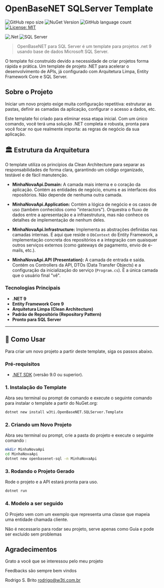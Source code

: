 # OpenBaseNET SQLServer Template

![GitHub repo size](https://img.shields.io/github/repo-size/britors/OpenBaseNETSqlServer)
![NuGet Version](https://img.shields.io/nuget/v/w3ti.OpenBaseNET.SQLServer.Template.svg)
![GitHub language count](https://img.shields.io/github/languages/count/britors/OpenBaseNETSqlServer)
[![License: MIT](https://img.shields.io/badge/License-MIT-yellow.svg)](https://opensource.org/licenses/MIT)

![.Net](https://img.shields.io/badge/.NET-5C2D91?style=for-the-badge&logo=.net&logoColor=white)
![SQL Server](https://img.shields.io/badge/SQL%20Server-CC2927?style=for-the-badge&logo=microsoft-sql-server&logoColor=white)

> OpenBaseNET para SQL Server é um template para projetos .net 9 usando base de dados Microsoft SQL Server.

O template foi construído devido a necessidade de criar projetos  forma rápida e prática.
Um template de projeto .NET para acelerar o desenvolvimento de APIs, já configurado com Arquitetura Limpa, Entity Framework Core e SQL Server.

## Sobre o Projeto

Iniciar um novo projeto exige muita configuração repetitiva: estruturar as pastas, definir as camadas da aplicação, configurar o acesso a dados, etc.

Este template foi criado para eliminar essa etapa inicial. Com um único comando, você terá uma solução .NET completa e robusta, pronta para você focar no que realmente importa: as regras de negócio da sua aplicação.

## 🏛️ Estrutura da Arquitetura

O template utiliza os princípios da Clean Architecture para separar as responsabilidades de forma clara, garantindo um código organizado, testável e de fácil manutenção.

* **MinhaNovaApi.Domain:** A camada mais interna e o coração da aplicação. Contém as entidades de negócio, enums e as interfaces dos repositórios. Não depende de nenhuma outra camada.

* **MinhaNovaApi.Application:** Contém a lógica de negócio e os casos de uso (também conhecidos como "interactors"). Orquestra o fluxo de dados entre a apresentação e a infraestrutura, mas não conhece os detalhes de implementação de nenhum deles.

* **MinhaNovaApi.Infrastructure:** Implementa as abstrações definidas nas camadas internas. É aqui que reside o `DbContext` do Entity Framework, a implementação concreta dos repositórios e a integração com quaisquer outros serviços externos (como gateways de pagamento, envio de e-mails, etc.).

* **MinhaNovaApi.API (Presentation):** A camada de entrada e saída. Contém os Controllers da API, DTOs (Data Transfer Objects) e a configuração da inicialização do serviço (`Program.cs`). É a única camada que o usuário final "vê".

### Tecnologias Principais

* **.NET 9**
* **Entity Framework Core 9**
* **Arquitetura Limpa (Clean Architecture)**
* **Padrão de Repositório (Repository Pattern)**
* **Pronto para SQL Server**

---

## 🚀 Como Usar

Para criar um novo projeto a partir deste template, siga os passos abaixo.

### Pré-requisitos

* [.NET SDK](https://dotnet.microsoft.com/download) (versão 9.0 ou superior).

### 1. Instalação do Template

Abra seu terminal ou prompt de comando e execute o seguinte comando para instalar o template a partir do NuGet.org:

```bash
dotnet new install w3ti.OpenBaseNET.SQLServer.Template
```

### 2. Criando um Novo Projeto

Abra seu terminal ou prompt, crie a pasta do projeto e execute o seguinte comando :

```bash
mkdir MinhaNovaApi
cd MinhaNovaApi
dotnet new openbasenet-sql -n MinhaNovaApi
````

### 3. Rodando o Projeto Gerado

  Rode o projeto e a API estará pronta para uso.
  
  ```bash
  dotnet run
  ```

### 4. Modelo a ser seguido

O Projeto vem com um exemplo que representa uma classe que mapeia uma entidade chamada cliente.

Não é necessario para rodar seu projeto, serve apenas como Guia e pode ser excluido sem problemas

## Agradecimentos

Grato a você que se interessou pelo meu projeto

Feedbacks são sempre bem vindos

Rodrigo S. Brito <rodrigo@w3ti.com.br>
